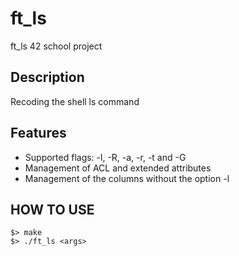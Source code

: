 # ft_ls
ft_ls 42 school project

## Description
Recoding the shell ls command

## Features
- Supported flags: -l, -R, -a, -r, -t and -G
- Management of ACL and extended attributes
- Management of the columns without the option -l

## HOW TO USE

```
$> make
$> ./ft_ls <args>
```
